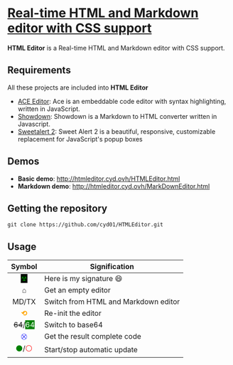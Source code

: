 
[comment]: # (Real-time HTML and Markdown editor with CSS support)

# [Real-time HTML and Markdown editor with CSS support](https://ken.9bis.com/public/HTMLEditor/HTMLEditor.html)

**HTML Editor** is a Real-time HTML and Markdown editor with CSS support.

## Requirements
All these projects are included into **HTML Editor**
- [ACE Editor](https://ace.c9.io/ "ACE Editor"): Ace is an embeddable code editor with syntax highlighting, written in JavaScript.
- [Showdown](https://github.com/showdownjs/showdown "Showdown"): Showdown is a Markdown to HTML converter written in Javascript.
- [Sweetalert 2](https://limonte.github.io/sweetalert2/ "Sweet alert 2"): Sweet Alert 2 is a beautiful, responsive, customizable replacement for JavaScript's popup boxes

## Demos

- **Basic demo**: http://htmleditor.cyd.ovh/HTMLEditor.html
- **Markdown demo**: http://htmleditor.cyd.ovh/MarkDownEditor.html

## Getting the repository

    git clone https://github.com/cyd01/HTMLEditor.git

## Usage
| Symbol                                                                              |      Signification                   |
|:-----------------------------------------------------------------------------------:|--------------------------------------|
| <span style="color: green; background-color: black;">&#9762;</span>                 | Here is my signature  :smile:        |
| &#8962;                                                                             | Get an empty editor                  |
| MD/TX                                                                               | Switch from HTML and Markdown editor |
| <span style="color: orange;"><b>&#10226;</b></span>                                 | Re-init the editor                   |
| <del>64</del>/<span style="color: white; background-color: green;">64</span>        | Switch to base64                     |
| <span style="font-size: small; color: blue;">&#9938;</span>                         | Get the result complete code         |
| <span style="color: green;">&#9899;</span>/<span style="color: red;">&#9898;</span> | Start/stop automatic update          |

